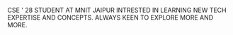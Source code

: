 CSE ' 28 STUDENT AT MNIT JAIPUR 
INTRESTED IN LEARNING NEW TECH EXPERTISE AND CONCEPTS.
ALWAYS KEEN TO EXPLORE MORE AND MORE.
